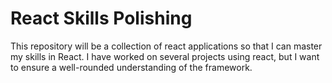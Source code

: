 # React Skills Polishing

This repository will be a collection of react applications so that I can master my skills in React. I have worked on several projects using react, but I want to ensure a well-rounded understanding of the framework.
